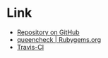 
# Link

- [Repository on GitHub](https://github.com/rosylilly/QueenCheck)
- [queencheck | Rubygems.org](https://rubygems.org/gems/queencheck)
- [Travis-CI](http://travis-ci.org/rosylilly/QueenCheck)
